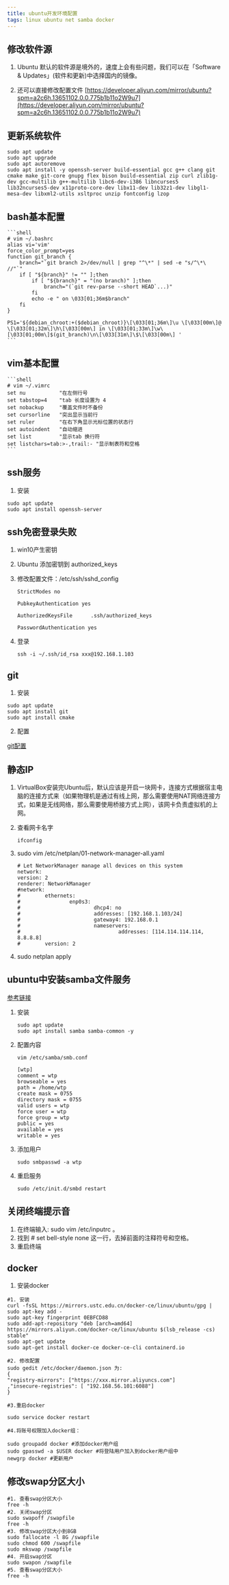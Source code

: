 ```yaml
---
title: ubuntu开发环境配置
tags: linux ubuntu net samba docker
---
```


## 修改软件源

1. Ubuntu 默认的软件源是境外的，速度上会有些问题，我们可以在「Software & Updates」(软件和更新)中选择国内的镜像。

2. 还可以直接修改配置文件 [https://developer.aliyun.com/mirror/ubuntu?spm=a2c6h.13651102.0.0.775b1b11o2W9u7](https://developer.aliyun.com/mirror/ubuntu?spm=a2c6h.13651102.0.0.775b1b11o2W9u7)

## 更新系统软件

```shell
sudo apt update
sudo apt upgrade
sudo apt autoremove
sudo apt install -y openssh-server build-essential gcc g++ clang git cmake make git-core gnupg flex bison build-essential zip curl zlib1g-dev gcc-multilib g++-multilib libc6-dev-i386 libncurses5 lib32ncurses5-dev x11proto-core-dev libx11-dev lib32z1-dev libgl1-mesa-dev libxml2-utils xsltproc unzip fontconfig lzop
```

## bash基本配置

    ```shell
    # vim ~/.bashrc
    alias vi='vim'
    force_color_prompt=yes
    function git_branch {
        branch="`git branch 2>/dev/null | grep "^\*" | sed -e "s/^\*\ //"`"
        if [ "${branch}" != "" ];then
            if [ "${branch}" = "(no branch)" ];then
                branch="(`git rev-parse --short HEAD`...)"
            fi
            echo -e " on \033[01;36m$branch"
        fi
    }

    PS1='${debian_chroot:+($debian_chroot)}\[\033[01;36m\]\u \[\033[00m\]@ \[\033[01;32m\]\h\[\033[00m\] in \[\033[01;33m\]\w\[\033[01;00m\]$(git_branch)\n\[\033[31m\]\$\[\033[00m\] '
    ```

## vim基本配置

    ```shell
    # vim ~/.vimrc
    set nu           "在左侧行号
    set tabstop=4    "tab 长度设置为 4
    set nobackup     "覆盖文件时不备份
    set cursorline   "突出显示当前行
    set ruler        "在右下角显示光标位置的状态行
    set autoindent   "自动缩进
    set list         "显示tab 换行符
    set listchars=tab:>-,trail:- "显示制表符和空格
    ```

## ssh服务

1. 安装

```shell
sudo apt update
sudo apt install openssh-server
```

## ssh免密登录失败

1. win10产生密钥

2. Ubuntu 添加密钥到 authorized_keys

3. 修改配置文件：/etc/ssh/sshd_config

    ```shell
    StrictModes no

    PubkeyAuthentication yes

    AuthorizedKeysFile      .ssh/authorized_keys

    PasswordAuthentication yes
    ```

4. 登录

    ```shell
    ssh -i ~/.ssh/id_rsa xxx@192.168.1.103
    ```

## git

1. 安装

```shell
sudo apt update
sudo apt install git
sudo apt install cmake
```

2. 配置

[git配置](https://wt159.github.io/2022/08/07/git%E5%B8%B8%E7%94%A8%E5%91%BD%E4%BB%A4%E5%8F%8A%E5%9C%BA%E6%99%AF.html)

## 静态IP

1. VirtualBox安装完Ubuntu后，默认应该是开启一块网卡，连接方式根据宿主电脑的连接方式来（如果物理机是通过有线上网，那么需要使用NAT网络连接方式，如果是无线网络，那么需要使用桥接方式上网），该网卡负责虚拟机的上网。
2. 查看网卡名字

    ```shell
    ifconfig
    ```

3. sudo vim /etc/netplan/01-network-manager-all.yaml

    ```shell
    # Let NetworkManager manage all devices on this system
    network:
    version: 2
    renderer: NetworkManager
    #network:
    #        ethernets:
    #                enp0s3:
    #                        dhcp4: no
    #                        addresses: [192.168.1.103/24]
    #                        gateway4: 192.168.0.1
    #                        nameservers:
    #                                addresses: [114.114.114.114, 8.8.8.8]
    #        version: 2
    ```

4. sudo netplan apply

## ubuntu中安装samba文件服务

[参考链接](https://zhuanlan.zhihu.com/p/92200052)

1. 安装

    ```shell
    sudo apt update
    sudo apt install samba samba-common -y
    ```

2. 配置内容

    ```shell
    vim /etc/samba/smb.conf
    ```

    ```shell
    [wtp]
    comment = wtp
    browseable = yes
    path = /home/wtp
    create mask = 0755
    directory mask = 0755
    valid users = wtp
    force user = wtp
    force group = wtp
    public = yes
    available = yes
    writable = yes
    ```

3. 添加用户

    ```shell
    sudo smbpasswd -a wtp
    ```

4. 重启服务

    ```shell
    sudo /etc/init.d/smbd restart
    ```

## 关闭终端提示音

1. 在终端输入: sudo vim /etc/inputrc 。
2. 找到 # set bell-style none 这一行，去掉前面的注释符号和空格。
3. 重启终端

## docker

1. 安装docker

```shell
#1. 安装
curl -fsSL https://mirrors.ustc.edu.cn/docker-ce/linux/ubuntu/gpg | sudo apt-key add -
sudo apt-key fingerprint 0EBFCD88
sudo add-apt-repository "deb [arch=amd64] https://mirrors.aliyun.com/docker-ce/linux/ubuntu $(lsb_release -cs) stable"
sudo apt-get update
sudo apt-get install docker-ce docker-ce-cli containerd.io

#2. 修改配置
sudo gedit /etc/docker/daemon.json 为:
{
"registry-mirrors": ["https://xxx.mirror.aliyuncs.com"]
,"insecure-registries": [ "192.168.56.101:6088"]
}

#3.重启docker

sudo service docker restart

#4.将账号权限加入docker组：

sudo groupadd docker #添加docker用户组
sudo gpasswd -a $USER docker #将登陆用户加入到docker用户组中
newgrp docker #更新用户
```

## 修改swap分区大小

```shell
#1. 查看swap分区大小
free -h
#2. 关闭swap分区
sudo swapoff /swapfile
free -h
#3. 修改swap分区大小到8GB
sudo fallocate -l 8G /swapfile
sudo chmod 600 /swapfile
sudo mkswap /swapfile
#4. 开启swap分区
sudo swapon /swapfile
#5. 查看swap分区大小
free -h
```
